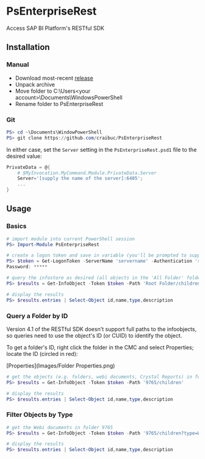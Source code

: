 # PsEnterpriseRest
Access SAP BI Platform's RESTful SDK

## Installation

### Manual

- Download most-recent [release](https://github.com/craibuc/PsEnterpriseRest/releases)
- Unpack archive
- Move folder to C:\Users\<your account>\Documents\WindowsPowerShell
- Rename folder to PsEnterpriseRest

### Git

~~~powershell
PS> cd ~\Documents\WindowPowerShell
PS> git clone https://github.com/craibuc/PsEnterpriseRest
~~~

In either case, set the `Server` setting in the `PsEnterpriseRest.psd1` file to the desired value:

~~~powershell
PrivateData = @{
    # $MyInvocation.MyCommand.Module.PrivateData.Server
    Server='[supply the name of the server]:6405';
    ...
}
~~~
## Usage

### Basics

~~~powershell
# import module into current PowerShell session
PS> Import-Module PsEnterpriseRest

# create a logon token and save in variable (you'll be prompted to supply the password)
PS> $token = Get-LogonToken -ServerName 'servername' -Authentication 'secWinAD' -Username 'username'
Password: *****

# query the infostore as desired (all objects in the 'All Folder' folder)
PS> $results = Get-InfoObject -Token $token -Path 'Root Folder/children'

# display the results
PS> $results.entries | Select-Object id,name,type,description
~~~

### Query a Folder by ID

Version 4.1 of the RESTful SDK doesn't support full paths to the infoobjects, so queries need to use the object's ID (or CUID) to identify the object.

To get a folder's ID, right click the folder in the CMC and select Properties; locate the ID (circled in red):

[Properties](Images/Folder Properties.png)

~~~powershell
# get the objects (e.g. folders, webi documents, Crystal Reports) in folder 9765
PS> $results = Get-InfoObject -Token $token -Path '9765/children'

# display the results
PS> $results.entries | Select-Object id,name,type,description
~~~

### Filter Objects by Type

~~~powershell
# get the Webi documents in folder 9765
PS> $results = Get-InfoObject -Token $token -Path '9765/children?type=Webi'

# display the results
PS> $results.entries | Select-Object id,name,type,description
~~~

